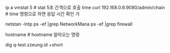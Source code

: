


ip a
vmstat 5 # stat 5초 간격으로 호출
time curl 192.168.0.6:9080/admin/chain # time 명령으로 하면 응답 시간 확인 가

netstan -lntp
ps -ef |grep NetworkMana
ps -ef |grep firewall

hostname # hostname 알아오는 명령

dig q-test.zzeung.id +short